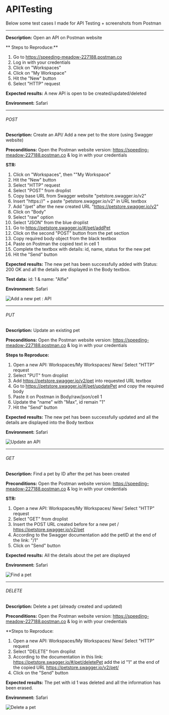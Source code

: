 # APITesting

Below some test cases I made for API Testing + screenshots from Postman

----------------------------

**Description:** Open an API on Postman website

** Steps to Reproduce:** 

1. Go to https://speeding-meadow-227188.postman.co
2. Log in with your credentials
3. Click on "Workspaces"
4. Click on "My Workspace"
5. Hit the "New" button 
6. Select "HTTP" request

**Expected results:** A new API is open to be created/updated/deleted

**Environment:** Safari

----------------------------
###### POST

**Description:** Create an API/ Add a new pet to the store (using Swagger website)

**Preconditions:** Open the Postman website version: https://speeding-meadow-227188.postman.co & log in with your credentials

**STR:** 

1. Click on "Workspaces", then ""My Workspace"
2. Hit the "New" button 
3. Select "HTTP" request
4. Select "POST" from droplist
5. Copy base URL from Swagger website "petstore.swagger.io/v2"
6. Insert "https://" + paste "petstore.swagger.io/v2" in URL textbox
7. Add "/pet" after the new created URL "https://petstore.swagger.io/v2"
8. Click on "Body"
9. Select "raw" option
10. Select "JSON" from the blue droplist
11. Go to https://petstore.swagger.io/#/pet/addPet
12. Click on the second "POST" button from the pet section
13. Copy required body object from the black textbox
14. Paste on Postman the copied text in cell 1
15. Complete the textbox with details: id, name, status for the new pet
16. Hit the "Send" button

**Expected results:** The new pet has been successfully added with Status: 200 OK and all the details are displayed in the Body textbox.

**Test data:** id: 1 & name: "Alfie"

**Environment:** Safari

![Add a new pet : API](https://user-images.githubusercontent.com/109477059/210549721-4c0da3dc-aaca-4518-a20b-ff8dd508b1f8.png)

-------------------------------

###### PUT

**Description:** Update an existing pet

**Preconditions:** Open the Postman website version: https://speeding-meadow-227188.postman.co & log in with your credentials

**Steps to Reproduce:** 

1. Open a new API: Workspaces/My Workspaces/ New/ Select "HTTP" request
2. Select "PUT" from droplist
3. Add https://petstore.swagger.io/v2/pet into requested URL textbox
4. Go to https://petstore.swagger.io/#/pet/updatePet and copy the required body
5. Paste it on Postman in Body/raw/json/cell 1
6. Update the "name" with "Max", id remain "1"
7. Hit the "Send" button

**Expected results:** The new pet has been successfully updated and all the details are displayed into the Body textbox

**Environment:** Safari

![Update an API](https://user-images.githubusercontent.com/109477059/210566211-1b2713eb-edbe-4e35-95a9-b4506a67146e.png)

--------------------------------

###### GET

**Description:** Find a pet by ID after the pet has been created 

**Preconditions:** Open the Postman website version: https://speeding-meadow-227188.postman.co & log in with your credentials

**STR:** 

1. Open a new API: Workspaces/My Workspaces/ New/ Select "HTTP" request
2. Select "GET" from droplist
3. Insert the POST URL created before for a new pet / https://petstore.swagger.io/v2/pet
4. According to the Swagger documentation add the petID at the end of the link: "/1"
5. Click on "Send" button

**Expected results:** All the details about the pet are displayed

**Environment:** Safari

![Find a pet](https://user-images.githubusercontent.com/109477059/210568020-dd66b251-4d59-406c-a891-b6a4d410a2f9.png)

----------------------------------

###### DELETE

**Description:** Delete a pet (already created and updated)

**Preconditions:** Open the Postman website version: https://speeding-meadow-227188.postman.co & log in with your credentials

**Steps to Reproduce:

1. Open a new API: Workspaces/My Workspaces/ New/ Select "HTTP" request
2. Select "DELETE" from droplist
3. According to the documentation in this link: https://petstore.swagger.io/#/pet/deletePet add the id "1" at the end of the copied URL https://petstore.swagger.io/v2/pet/
4. Click on the "Send" button

**Expected results:** The pet with id 1 was deleted and all the information has been erased. 

**Environment:** Safari

![Delete a pet](https://user-images.githubusercontent.com/109477059/210572802-29194562-155e-4257-a84b-32fe7d39bdd8.png)


